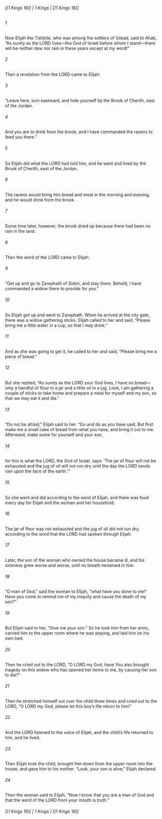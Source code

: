 ###### [[1 Kings 16]] | 1 Kings | [[1 Kings 18]]

###### 1
Now Elijah the Tishbite, who was among the settlers of Gilead, said to Ahab, “As surely as the LORD lives—the God of Israel before whom I stand—there will be neither dew nor rain in these years except at my word!”
###### 2
Then a revelation from the LORD came to Elijah:
###### 3
“Leave here, turn eastward, and hide yourself by the Brook of Cherith, east of the Jordan.
###### 4
And you are to drink from the brook, and I have commanded the ravens to feed you there.”
###### 5
So Elijah did what the LORD had told him, and he went and lived by the Brook of Cherith, east of the Jordan.
###### 6
The ravens would bring him bread and meat in the morning and evening, and he would drink from the brook.
###### 7
Some time later, however, the brook dried up because there had been no rain in the land.
###### 8
Then the word of the LORD came to Elijah:
###### 9
“Get up and go to Zarephath of Sidon, and stay there. Behold, I have commanded a widow there to provide for you.”
###### 10
So Elijah got up and went to Zarephath. When he arrived at the city gate, there was a widow gathering sticks. Elijah called to her and said, “Please bring me a little water in a cup, so that I may drink.”
###### 11
And as she was going to get it, he called to her and said, “Please bring me a piece of bread.”
###### 12
But she replied, “As surely as the LORD your God lives, I have no bread—only a handful of flour in a jar and a little oil in a jug. Look, I am gathering a couple of sticks to take home and prepare a meal for myself and my son, so that we may eat it and die.”
###### 13
“Do not be afraid,” Elijah said to her. “Go and do as you have said. But first make me a small cake of bread from what you have, and bring it out to me. Afterward, make some for yourself and your son,
###### 14
for this is what the LORD, the God of Israel, says: ‘The jar of flour will not be exhausted and the jug of oil will not run dry until the day the LORD sends rain upon the face of the earth.’”
###### 15
So she went and did according to the word of Elijah, and there was food every day for Elijah and the woman and her household.
###### 16
The jar of flour was not exhausted and the jug of oil did not run dry, according to the word that the LORD had spoken through Elijah.
###### 17
Later, the son of the woman who owned the house became ill, and his sickness grew worse and worse, until no breath remained in him.
###### 18
“O man of God,” said the woman to Elijah, “what have you done to me? Have you come to remind me of my iniquity and cause the death of my son?”
###### 19
But Elijah said to her, “Give me your son.” So he took him from her arms, carried him to the upper room where he was staying, and laid him on his own bed.
###### 20
Then he cried out to the LORD, “O LORD my God, have You also brought tragedy on this widow who has opened her home to me, by causing her son to die?”
###### 21
Then he stretched himself out over the child three times and cried out to the LORD, “O LORD my God, please let this boy’s life return to him!”
###### 22
And the LORD listened to the voice of Elijah, and the child’s life returned to him, and he lived.
###### 23
Then Elijah took the child, brought him down from the upper room into the house, and gave him to his mother. “Look, your son is alive,” Elijah declared.
###### 24
Then the woman said to Elijah, “Now I know that you are a man of God and that the word of the LORD from your mouth is truth.”

###### [[1 Kings 16]] | 1 Kings | [[1 Kings 18]]
